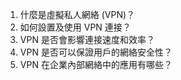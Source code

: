 

1. 什麼是虛擬私人網絡 (VPN)？
2. 如何設置及使用 VPN 連接？
3. VPN 是否會影響連接速度和效率？
4. VPN 是否可以保證用戶的網絡安全性？
5. VPN 在企業內部網絡中的應用有哪些？